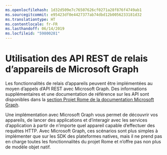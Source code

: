 ```yaml
---
ms.openlocfilehash: 1d32d509e7c76507626cf0271a28f876f4749ab1
ms.sourcegitcommit: e95423df0e4427377ab74dbd12b0056233181d32
ms.translationtype: HT
ms.contentlocale: fr-FR
ms.lasthandoff: 06/14/2019
ms.locfileid: "59800281"
---
```

# <a name="using-microsoft-graphs-device-relay-rest-apis"></a>Utilisation des API REST de relais d’appareils de Microsoft Graph

Les fonctionnalités de relais d’appareils peuvent être implémentées au moyen d’appels d’API REST avec Microsoft Graph. Des informations supplémentaires et une documentation de référence sur les API sont disponibles dans la [section Projet Rome de la documentation Microsoft Graph](https://developer.microsoft.com/graph/docs/api-reference/beta/resources/project_rome_overview#devices).

Une implémentation avec Microsoft Graph vous permet de découvrir vos appareils, de lancer des applications et d’interagir avec les services d’application à partir de n’importe quel appareil capable d’effectuer des requêtes HTTP. Avec Microsoft Graph, ces scénarios sont plus simples à implémenter que sur les SDK des plateformes natives, mais il ne prend pas en charge toutes les fonctionnalités du projet Rome et n’offre pas non plus de modèle objet natif.